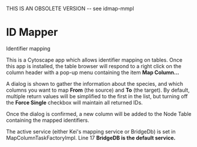 THIS IS AN OBSOLETE VERSION -- see idmap-mmpl


# ID Mapper
Identifier mapping

This is a Cytoscape app which allows identifier mapping on tables.   Once this app is installed, the table browser will respond to a right click on the column header with a pop-up menu containing the item **Map Column...**  

A dialog is shown to gather the information about the species, and which columns you want to map **From** (the source) and **To** (the target).  By default, multiple return values will be simplified to the first in the list, but turning off the **Force Single** checkbox will maintain all returned IDs.

Once the dialog is confirmed, a new column will be added to the Node Table containing the mapped identifiers.

The active service  (either Kei's mapping service or BridgeDb) is set in MapColumnTaskFactoryImpl. Line 17
__**BridgeDB** is the default service.__
